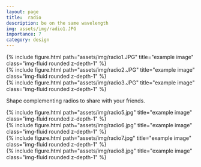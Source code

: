 ```yaml
---
layout: page
title:  radio
description: be on the same wavelength
img: assets/img/radio1.JPG
importance: 7
category: design
---
```



<div class="row">
    <div class="col-sm mt-3 mt-md-0">
        {% include figure.html path="assets/img/radio1.JPG" title="example image" class="img-fluid rounded z-depth-1" %}
    </div>
</div>
<div class="row">
    <div class="col-sm mt-3 mt-md-0">
        {% include figure.html path="assets/img/radio2.JPG" title="example image" class="img-fluid rounded z-depth-1" %}
    </div>
    <div class="col-sm mt-3 mt-md-0">
        {% include figure.html path="assets/img/radio3.JPG" title="example image" class="img-fluid rounded z-depth-1" %}
    </div>
</div>

Shape complementing radios to share with your friends.

<div class="row">
    <div class="col-sm mt-3 mt-md-0">
        {% include figure.html path="assets/img/radio5.jpg" title="example image" class="img-fluid rounded z-depth-1" %}
    </div>
    <div class="col-sm mt-3 mt-md-0">
        {% include figure.html path="assets/img/radio6.jpg" title="example image" class="img-fluid rounded z-depth-1" %}
    </div>
    <div class="col-sm mt-3 mt-md-0">
        {% include figure.html path="assets/img/radio7.jpg" title="example image" class="img-fluid rounded z-depth-1" %}
    </div>
    <div class="col-sm mt-3 mt-md-0">
        {% include figure.html path="assets/img/radio8.jpg" title="example image" class="img-fluid rounded z-depth-1" %}
    </div>
</div>


